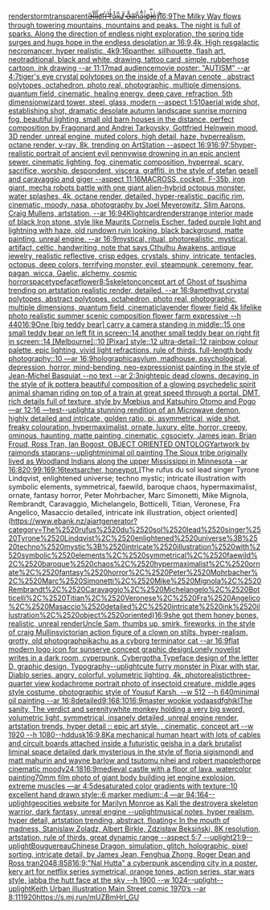 [render](https://www.ebank.nz/aiartgenerator?category=render)[storm](https://www.ebank.nz/aiartgenerator?category=storm)[transparent](https://www.ebank.nz/aiartgenerator?category=transparent)[Ӛ̶̚l̵̍̈i̷̐̑Ɉ̵̀̑ɔ̸͘͝ʜ̶̈́̕ ̵̽͐T̶̾̓ǝ̷̉̽x̴̅̋Ɉ̷̓̀ ̵̉̈Ә̶̄̐ǝ̴̛̏n̴̽̋ǝ̴̿̽ɿ̵̈́͗ɒ̷̃̓Ɉ̶̀̿o̵̾̇ɿ̸̚͝](https://www.ebank.nz/aiartgenerator?category=%D3%98%CC%B6%CC%88%CC%9Al%CC%B5%CC%8D%CC%88i%CC%B7%CC%90%CC%91%C9%88%CC%B5%CC%80%CC%91%C9%94%CC%B8%CD%98%CD%9D%CA%9C%CC%B6%CD%84%CC%95%2520%CC%B5%CC%BD%CD%90T%CC%B6%CC%BE%CD%83%C7%9D%CC%B7%CC%89%CC%BDx%CC%B4%CC%85%CC%8B%C9%88%CC%B7%CD%83%CD%80%2520%CC%B5%CC%89%CC%88%D3%98%CC%B6%CC%84%CC%90%C7%9D%CC%B4%CC%9B%CC%8Fn%CC%B4%CC%BD%CC%8B%C7%9D%CC%B4%CC%BF%CC%BD%C9%BF%CC%B5%CD%84%CD%97%C9%92%CC%B7%CC%83%CC%93%C9%88%CC%B6%CC%80%CC%BFo%CC%B5%CC%BE%CC%87%C9%BF%CC%B8%CD%9D%CC%9A)[16:9](https://www.ebank.nz/aiartgenerator?category=16%3A9)[The Milky Way flows through towering mountains, mountains and peaks. The night is full of sparks. Along the direction of endless night exploration, the spring tide surges and hugs hope in the endless desolation,ar 16:9,4k, High res](https://www.ebank.nz/aiartgenerator?category=The%2520Milky%2520Way%2520flows%2520through%2520towering%2520mountains%2C%2520mountains%2520and%2520peaks.%2520The%2520night%2520is%2520full%2520of%2520sparks.%2520Along%2520the%2520direction%2520of%2520endless%2520night%2520exploration%2C%2520the%2520spring%2520tide%2520surges%2520and%2520hugs%2520hope%2520in%2520the%2520endless%2520desolation%2Car%252016%3A9%2C4k%2C%2520High%2520res)[galactic necromancer, hyper realistic, 4k](https://www.ebank.nz/aiartgenerator?category=galactic%2520necromancer%2C%2520hyper%2520realistic%2C%25204k)[9:16](https://www.ebank.nz/aiartgenerator?category=9%3A16)[panther, sillhouette, flash art, neotraditional, black and white, drawing, tattoo card, simple, rubberhose cartoon, ink drawing --ar 11:17](https://www.ebank.nz/aiartgenerator?category=panther%2C%2520sillhouette%2C%2520flash%2520art%2C%2520neotraditional%2C%2520black%2520and%2520white%2C%2520drawing%2C%2520tattoo%2520card%2C%2520simple%2C%2520rubberhose%2520cartoon%2C%2520ink%2520drawing%2520--ar%252011%3A17)[mad audience](https://www.ebank.nz/aiartgenerator?category=mad%2520audience)[movie poster: "AUTISM" --ar 4:7](https://www.ebank.nz/aiartgenerator?category=movie%2520poster%3A%2520%22AUTISM%22%2520--ar%25204%3A7)[tiger's eye crystal polytopes on the inside of a Mayan cenote , abstract polytopes, octahedron, photo real, photographic, multiple dimensions, quantum field, cinematic, healing energy, deep cave, refraction, 5th dimension](https://www.ebank.nz/aiartgenerator?category=tiger%27s%2520eye%2520crystal%2520polytopes%2520on%2520the%2520inside%2520of%2520a%2520Mayan%2520cenote%2520%2C%2520abstract%2520polytopes%2C%2520octahedron%2C%2520photo%2520real%2C%2520photographic%2C%2520multiple%2520dimensions%2C%2520quantum%2520field%2C%2520cinematic%2C%2520healing%2520energy%2C%2520deep%2520cave%2C%2520refraction%2C%25205th%2520dimension)[wizard tower, steel, glass, modern --aspect 1:5](https://www.ebank.nz/aiartgenerator?category=wizard%2520tower%2C%2520steel%2C%2520glass%2C%2520modern%2520--aspect%25201%3A5)[10](https://www.ebank.nz/aiartgenerator?category=10)[aerial wide shot, establishing shot, dramatic desolate autumn landscape sunrise morning fog, beautiful lighting, small old barn houses in the distance, perfect composition by Fragonard and Andrei Tarkovsky, Gottfried Helnwein mood, 3D render, unreal engine, muted colors, high detail, haze, hyperrealism, octane render, v-ray, 8k, trending on ArtStation --aspect 16:9](https://www.ebank.nz/aiartgenerator?category=aerial%2520wide%2520shot%2C%2520establishing%2520shot%2C%2520dramatic%2520desolate%2520autumn%2520landscape%2520sunrise%2520morning%2520fog%2C%2520beautiful%2520lighting%2C%2520small%2520old%2520barn%2520houses%2520in%2520the%2520distance%2C%2520perfect%2520composition%2520by%2520Fragonard%2520and%2520Andrei%2520Tarkovsky%2C%2520Gottfried%2520Helnwein%2520mood%2C%25203D%2520render%2C%2520unreal%2520engine%2C%2520muted%2520colors%2C%2520high%2520detail%2C%2520haze%2C%2520hyperrealism%2C%2520octane%2520render%2C%2520v-ray%2C%25208k%2C%2520trending%2520on%2520ArtStation%2520--aspect%252016%3A9)[16:9](https://www.ebank.nz/aiartgenerator?category=16%3A9)[7:5](https://www.ebank.nz/aiartgenerator?category=7%3A5)[hyper-realistic portrait of ancient evil pennywise drowning in an epic ancient sewer. cinematic lighting, fog, cinematic composition, hyperreal, scary, sacrifice, worship, despondent, viscera, graffiti, in the style of stefan gesell and caravaggio and giger --aspect 11:16](https://www.ebank.nz/aiartgenerator?category=hyper-realistic%2520portrait%2520of%2520ancient%2520evil%2520pennywise%2520drowning%2520in%2520an%2520epic%2520ancient%2520sewer.%2520cinematic%2520lighting%2C%2520fog%2C%2520cinematic%2520composition%2C%2520hyperreal%2C%2520scary%2C%2520sacrifice%2C%2520worship%2C%2520despondent%2C%2520viscera%2C%2520graffiti%2C%2520in%2520the%2520style%2520of%2520stefan%2520gesell%2520and%2520caravaggio%2520and%2520giger%2520--aspect%252011%3A16)[MACROSS, cockpit, F-35b, iron giant, mecha robots battle with one giant alien-hybrid octopus monster, water splashes, 4k, octane render, detailed, hyper-realistic, pacific rim, cinematic, moody, nasa, photography by Joel Meyerowitz, Slim Aarons, Craig Mullens, artstation, --ar 16:9](https://www.ebank.nz/aiartgenerator?category=MACROSS%2C%2520cockpit%2C%2520F-35b%2C%2520iron%2520giant%2C%2520mecha%2520robots%2520battle%2520with%2520one%2520giant%2520alien-hybrid%2520octopus%2520monster%2C%2520water%2520splashes%2C%25204k%2C%2520octane%2520render%2C%2520detailed%2C%2520hyper-realistic%2C%2520pacific%2520rim%2C%2520cinematic%2C%2520moody%2C%2520nasa%2C%2520photography%2520by%2520Joel%2520Meyerowitz%2C%2520Slim%2520Aarons%2C%2520Craig%2520Mullens%2C%2520artstation%2C%2520--ar%252016%3A9)[4K](https://www.ebank.nz/aiartgenerator?category=4K)[light](https://www.ebank.nz/aiartgenerator?category=light)[card](https://www.ebank.nz/aiartgenerator?category=card)[render](https://www.ebank.nz/aiartgenerator?category=render)[strange interior made of black Iron stone, style like Maurits Cornelis Escher, faded purple light and lightning with haze, old rundown ruin looking, black background, matte painting, unreal engine, --ar 16:9](https://www.ebank.nz/aiartgenerator?category=strange%2520interior%2520made%2520of%2520black%2520Iron%2520stone%2C%2520style%2520like%2520Maurits%2520Cornelis%2520Escher%2C%2520faded%2520purple%2520light%2520and%2520lightning%2520with%2520haze%2C%2520old%2520rundown%2520ruin%2520looking%2C%2520black%2520background%2C%2520matte%2520painting%2C%2520unreal%2520engine%2C%2520--ar%252016%3A9)[mystical, ritual, photorealistic, mystical, artifact, celtic, handwriting, note that says Cthulhu Awakens, antique jewelry, realistic reflective, crisp edges, crystals, shiny, intricate, tentacles, octopus, deep colors, terrifying monster, evil, steampunk, ceremony, fear, pagan, wicca, Gaelic, alchemy, cosmic horror](https://www.ebank.nz/aiartgenerator?category=mystical%2C%2520ritual%2C%2520photorealistic%2C%2520mystical%2C%2520artifact%2C%2520celtic%2C%2520handwriting%2C%2520note%2520that%2520says%2520Cthulhu%2520Awakens%2C%2520antique%2520jewelry%2C%2520realistic%2520reflective%2C%2520crisp%2520edges%2C%2520crystals%2C%2520shiny%2C%2520intricate%2C%2520tentacles%2C%2520octopus%2C%2520deep%2520colors%2C%2520terrifying%2520monster%2C%2520evil%2C%2520steampunk%2C%2520ceremony%2C%2520fear%2C%2520pagan%2C%2520wicca%2C%2520Gaelic%2C%2520alchemy%2C%2520cosmic%2520horror)[space](https://www.ebank.nz/aiartgenerator?category=space)[typeface](https://www.ebank.nz/aiartgenerator?category=typeface)[flower](https://www.ebank.nz/aiartgenerator?category=flower)[8:5](https://www.ebank.nz/aiartgenerator?category=8%3A5)[skeleton](https://www.ebank.nz/aiartgenerator?category=skeleton)[concept art of Ghost of tsushima trending on artstation realistic render, detailed. --ar 16:9](https://www.ebank.nz/aiartgenerator?category=concept%2520art%2520of%2520Ghost%2520of%2520tsushima%2520trending%2520on%2520artstation%2520realistic%2520render%2C%2520detailed.%2520--ar%252016%3A9)[amethyst crystal polytopes, abstract polytopes, octahedron, photo real, photographic, multiple dimensions, quantum field, cinematic](https://www.ebank.nz/aiartgenerator?category=amethyst%2520crystal%2520polytopes%2C%2520abstract%2520polytopes%2C%2520octahedron%2C%2520photo%2520real%2C%2520photographic%2C%2520multiple%2520dimensions%2C%2520quantum%2520field%2C%2520cinematic)[lavender flower field 4k lifelike photo realistic summer scenic composition flower farm expressive --h 440](https://www.ebank.nz/aiartgenerator?category=lavender%2520flower%2520field%25204k%2520lifelike%2520photo%2520realistic%2520summer%2520scenic%2520composition%2520flower%2520farm%2520expressive%2520--h%2520440)[16:9](https://www.ebank.nz/aiartgenerator?category=16%3A9)[One [big teddy bear] carry a camera standing in middle::15 one small teddy bear on left fit in screen::14 another small teddy bear on right fit in screen::14 [Melbourne]::10 [Pixar] style::12 ultra-detail::12 rainbow colour palette, epic lighting, vivid light refractions, rule of thirds, full-length body photography::10 —ar 16:9](https://www.ebank.nz/aiartgenerator?category=One%2520%5Bbig%2520teddy%2520bear%5D%2520carry%2520a%2520camera%2520standing%2520in%2520middle%3A%3A15%2520one%2520small%2520teddy%2520bear%2520on%2520left%2520fit%2520in%2520screen%3A%3A14%2520another%2520small%2520teddy%2520bear%2520on%2520right%2520fit%2520in%2520screen%3A%3A14%2520%5BMelbourne%5D%3A%3A10%2520%5BPixar%5D%2520style%3A%3A12%2520ultra-detail%3A%3A12%2520rainbow%2520colour%2520palette%2C%2520epic%2520lighting%2C%2520vivid%2520light%2520refractions%2C%2520rule%2520of%2520thirds%2C%2520full-length%2520body%2520photography%3A%3A10%2520%E2%80%94ar%252016%3A9)[holographic](https://www.ebank.nz/aiartgenerator?category=holographic)[asylum, madhouse, psychological, depression, horror, mind-bending, neo-expressionist painting in the style of Jean-Michel Basquiat --no text --ar 2:3](https://www.ebank.nz/aiartgenerator?category=asylum%2C%2520madhouse%2C%2520psychological%2C%2520depression%2C%2520horror%2C%2520mind-bending%2C%2520neo-expressionist%2520painting%2520in%2520the%2520style%2520of%2520Jean-Michel%2520Basquiat%2520--no%2520text%2520--ar%25202%3A3)[night](https://www.ebank.nz/aiartgenerator?category=night)[epic dead clowns, decaying.  in the style of jk potter](https://www.ebank.nz/aiartgenerator?category=epic%2520dead%2520clowns%2C%2520decaying.%2520%2520in%2520the%2520style%2520of%2520jk%2520potter)[a beautiful composition of a glowing psychedelic spirit animal shaman riding on top of a train at great speed through a portal, DMT,  rich details full of texture, style by Mœbius and Katsuhiro Otomo and Pogo —ar 12:16 —test](https://www.ebank.nz/aiartgenerator?category=a%2520beautiful%2520composition%2520of%2520a%2520glowing%2520psychedelic%2520spirit%2520animal%2520shaman%2520riding%2520on%2520top%2520of%2520a%2520train%2520at%2520great%2520speed%2520through%2520a%2520portal%2C%2520DMT%2C%2520%2520rich%2520details%2520full%2520of%2520texture%2C%2520style%2520by%2520M%C5%93bius%2520and%2520Katsuhiro%2520Otomo%2520and%2520Pogo%2520%E2%80%94ar%252012%3A16%2520%E2%80%94test)[--uplight](https://www.ebank.nz/aiartgenerator?category=--uplight)[a stunning rendition of an  Microwave demon, highly detailed and intricate, golden ratio, pi, asymmetrical, wide shot, freaky colouration, hypermaximalist, ornate, luxury, elite, horror, creepy, ominous, haunting, matte painting, cinematic, cgsociety, James jean, Brian Froud, Ross Tran, Ian Bogost, OBJECT ORIENTED ONTOLOGY](https://www.ebank.nz/aiartgenerator?category=a%2520stunning%2520rendition%2520of%2520an%2520%2520Microwave%2520demon%2C%2520highly%2520detailed%2520and%2520intricate%2C%2520golden%2520ratio%2C%2520pi%2C%2520asymmetrical%2C%2520wide%2520shot%2C%2520freaky%2520colouration%2C%2520hypermaximalist%2C%2520ornate%2C%2520luxury%2C%2520elite%2C%2520horror%2C%2520creepy%2C%2520ominous%2C%2520haunting%2C%2520matte%2520painting%2C%2520cinematic%2C%2520cgsociety%2C%2520James%2520jean%2C%2520Brian%2520Froud%2C%2520Ross%2520Tran%2C%2520Ian%2520Bogost%2C%2520OBJECT%2520ORIENTED%2520ONTOLOGY)[artwork by raimonds staprans](https://www.ebank.nz/aiartgenerator?category=artwork%2520by%2520raimonds%2520staprans)[--uplight](https://www.ebank.nz/aiartgenerator?category=--uplight)[minimal oil painting The Sioux tribe originally lived as Woodland Indians along the upper Mississippi in Minnesota --ar 16:8](https://www.ebank.nz/aiartgenerator?category=minimal%2520oil%2520painting%2520The%2520Sioux%2520tribe%2520originally%2520lived%2520as%2520Woodland%2520Indians%2520along%2520the%2520upper%2520Mississippi%2520in%2520Minnesota%2520--ar%252016%3A8)[20:9](https://www.ebank.nz/aiartgenerator?category=20%3A9)[9:16](https://www.ebank.nz/aiartgenerator?category=9%3A16)[9:16](https://www.ebank.nz/aiartgenerator?category=9%3A16)[texts](https://www.ebank.nz/aiartgenerator?category=texts)[archer, honeypot.](https://www.ebank.nz/aiartgenerator?category=archer%2C%2520honeypot.)[The rufus du sol lead singer Tyrone Lindqvist, enlightened universe; techno mystic; intricate illustration with symbolic elements, symmetrical, faewild, baroque chaos, hypermaximalist, ornate, fantasy horror, Peter Mohrbacher, Marc Simonetti, Mike Mignola, Rembrandt, Caravaggio, Michelangelo, Botticelli, Titian, Veronese, Fra Angelico, Masaccio detailed, intricate ink illustration, object oriented](https://www.ebank.nz/aiartgenerator?category=The%2520rufus%2520du%2520sol%2520lead%2520singer%2520Tyrone%2520Lindqvist%2C%2520enlightened%2520universe%3B%2520techno%2520mystic%3B%2520intricate%2520illustration%2520with%2520symbolic%2520elements%2C%2520symmetrical%2C%2520faewild%2C%2520baroque%2520chaos%2C%2520hypermaximalist%2C%2520ornate%2C%2520fantasy%2520horror%2C%2520Peter%2520Mohrbacher%2C%2520Marc%2520Simonetti%2C%2520Mike%2520Mignola%2C%2520Rembrandt%2C%2520Caravaggio%2C%2520Michelangelo%2C%2520Botticelli%2C%2520Titian%2C%2520Veronese%2C%2520Fra%2520Angelico%2C%2520Masaccio%2520detailed%2C%2520intricate%2520ink%2520illustration%2C%2520object%2520oriented)[16:9](https://www.ebank.nz/aiartgenerator?category=16%3A9)[she got them honey bones, realistic, unreal render](https://www.ebank.nz/aiartgenerator?category=she%2520got%2520them%2520honey%2520bones%2C%2520realistic%2C%2520unreal%2520render)[Uncle Sam, thumbs up, smirk, fireworks, in the style of craig Mullins](https://www.ebank.nz/aiartgenerator?category=Uncle%2520Sam%2C%2520thumbs%2520up%2C%2520smirk%2C%2520fireworks%2C%2520in%2520the%2520style%2520of%2520craig%2520Mullins)[victorian action figure of a clown on stilts, hyper-realism, grotty, old photograph](https://www.ebank.nz/aiartgenerator?category=victorian%2520action%2520figure%2520of%2520a%2520clown%2520on%2520stilts%2C%2520hyper-realism%2C%2520grotty%2C%2520old%2520photograph)[](https://www.ebank.nz/aiartgenerator?category=)[pikachu as a cyborg terminator cat --ar 16:9](https://www.ebank.nz/aiartgenerator?category=pikachu%2520as%2520a%2520cyborg%2520terminator%2520cat%2520--ar%252016%3A9)[flat modern logo icon for sunserve concept graphic design](https://www.ebank.nz/aiartgenerator?category=flat%2520modern%2520logo%2520icon%2520for%2520sunserve%2520concept%2520graphic%2520design)[Lonely novelist writes in a dark room, cyperpunk, Cybergoth](https://www.ebank.nz/aiartgenerator?category=Lonely%2520novelist%2520writes%2520in%2520a%2520dark%2520room%2C%2520cyperpunk%2C%2520Cybergoth)[a Typeface design of the letter D, graphic design, Typography](https://www.ebank.nz/aiartgenerator?category=a%2520Typeface%2520design%2520of%2520the%2520letter%2520D%2C%2520graphic%2520design%2C%2520Typography)[--uplight](https://www.ebank.nz/aiartgenerator?category=--uplight)[cute furry monster in Pixar with star, Diablo series, angry, colorful, volumetric lighting, 4k, photorealistic](https://www.ebank.nz/aiartgenerator?category=cute%2520furry%2520monster%2520in%2520Pixar%2520with%2520star%2C%2520Diablo%2520series%2C%2520angry%2C%2520colorful%2C%2520volumetric%2520lighting%2C%25204k%2C%2520photorealistic)[three-quarter view kodachrome portrait photo of insectoid creature, middle ages style costume, photographic style of Yousuf Karsh, --w 512 --h 640](https://www.ebank.nz/aiartgenerator?category=three-quarter%2520view%2520kodachrome%2520portrait%2520photo%2520of%2520insectoid%2520creature%2C%2520middle%2520ages%2520style%2520costume%2C%2520photographic%2520style%2520of%2520Yousuf%2520Karsh%2C%2520--w%2520512%2520--h%2520640)[minimal oil painting --ar 16:8](https://www.ebank.nz/aiartgenerator?category=minimal%2520oil%2520painting%2520--ar%252016%3A8)[detailed](https://www.ebank.nz/aiartgenerator?category=detailed)[9:16](https://www.ebank.nz/aiartgenerator?category=9%3A16)[8:10](https://www.ebank.nz/aiartgenerator?category=8%3A10)[16:9](https://www.ebank.nz/aiartgenerator?category=16%3A9)[master wookie yoda](https://www.ebank.nz/aiartgenerator?category=master%2520wookie%2520yoda)[](https://www.ebank.nz/aiartgenerator?category=)[asdfghjkl](https://www.ebank.nz/aiartgenerator?category=asdfghjkl)[The sanity, The verdict and serenity](https://www.ebank.nz/aiartgenerator?category=The%2520sanity%2C%2520The%2520verdict%2520and%2520serenity)[white monkey holding a very big sword, volumetric light, symmetrical, insanely detailed, unreal engine render, artstation trends, hyper detail :: epic art style. , cinematic, concept art --w 1920 --h 1080](https://www.ebank.nz/aiartgenerator?category=white%2520monkey%2520holding%2520a%2520very%2520big%2520sword%2C%2520volumetric%2520light%2C%2520symmetrical%2C%2520insanely%2520detailed%2C%2520unreal%2520engine%2520render%2C%2520artstation%2520trends%2C%2520hyper%2520detail%2520%3A%3A%2520epic%2520art%2520style.%2520%2C%2520cinematic%2C%2520concept%2520art%2520--w%25201920%2520--h%25201080)[--hd](https://www.ebank.nz/aiartgenerator?category=--hd)[dusk](https://www.ebank.nz/aiartgenerator?category=dusk)[16:9](https://www.ebank.nz/aiartgenerator?category=16%3A9)[,8K](https://www.ebank.nz/aiartgenerator?category=%2C8K)[a mechanical human heart with lots of cables and circuit boards attached inside a futuristic geisha in a dark brutalist liminal space detailed dark mysterious in the style of floria sigismondi and matt mahurin and wayne barlow and tsutomu nihei and robert mapplethorpe cinematic moody](https://www.ebank.nz/aiartgenerator?category=a%2520mechanical%2520human%2520heart%2520with%2520lots%2520of%2520cables%2520and%2520circuit%2520boards%2520attached%2520inside%2520a%2520futuristic%2520geisha%2520in%2520a%2520dark%2520brutalist%2520liminal%2520space%2520detailed%2520dark%2520mysterious%2520in%2520the%2520style%2520of%2520floria%2520sigismondi%2520and%2520matt%2520mahurin%2520and%2520wayne%2520barlow%2520and%2520tsutomu%2520nihei%2520and%2520robert%2520mapplethorpe%2520cinematic%2520moody)[24:18](https://www.ebank.nz/aiartgenerator?category=24%3A18)[16:9](https://www.ebank.nz/aiartgenerator?category=16%3A9)[medieval castle with a floor of lava, watercolor painting](https://www.ebank.nz/aiartgenerator?category=medieval%2520castle%2520with%2520a%2520floor%2520of%2520lava%2C%2520watercolor%2520painting)[70mm film photo of giant body building jet engine explosion, extreme muscles —ar 4:5](https://www.ebank.nz/aiartgenerator?category=70mm%2520film%2520photo%2520of%2520giant%2520body%2520building%2520jet%2520engine%2520explosion%2C%2520extreme%2520muscles%2520%E2%80%94ar%25204%3A5)[desaturated color gradients with texture::10 excellent hand drawn style::6 marker medium::4 —ar 94:164](https://www.ebank.nz/aiartgenerator?category=desaturated%2520color%2520gradients%2520with%2520texture%3A%3A10%2520excellent%2520hand%2520drawn%2520style%3A%3A6%2520marker%2520medium%3A%3A4%2520%E2%80%94ar%252094%3A164)[--uplight](https://www.ebank.nz/aiartgenerator?category=--uplight)[geocities website for Marilyn Monroe as Kali the destroyer](https://www.ebank.nz/aiartgenerator?category=geocities%2520website%2520for%2520Marilyn%2520Monroe%2520as%2520Kali%2520the%2520destroyer)[a skeleton warrior, dark fantasy, unreal engine --uplight](https://www.ebank.nz/aiartgenerator?category=a%2520skeleton%2520warrior%2C%2520dark%2520fantasy%2C%2520unreal%2520engine%2520--uplight)[musical notes, hyper realism, hyper detail, artstation trending, abstract, floating](https://www.ebank.nz/aiartgenerator?category=musical%2520notes%2C%2520hyper%2520realism%2C%2520hyper%2520detail%2C%2520artstation%2520trending%2C%2520abstract%2C%2520floating)[< In the mouth of madness, Stanislaw Zoladz, Albert Birkle, Zdzisław Beksiński, 8K resolution, artstation, rule of thirds, great dynamic range --aspect 5:7 --uplight](https://www.ebank.nz/aiartgenerator?category=%3C%2520In%2520the%2520mouth%2520of%2520madness%2C%2520Stanislaw%2520Zoladz%2C%2520Albert%2520Birkle%2C%2520Zdzis%C5%82aw%2520Beksi%C5%84ski%2C%25208K%2520resolution%2C%2520artstation%2C%2520rule%2520of%2520thirds%2C%2520great%2520dynamic%2520range%2520--aspect%25205%3A7%2520--uplight)[21:9](https://www.ebank.nz/aiartgenerator?category=21%3A9)[--uplight](https://www.ebank.nz/aiartgenerator?category=--uplight)[Bouguereau](https://www.ebank.nz/aiartgenerator?category=Bouguereau)[Chinese Dragon, simulation, glitch, holographic, pixel sorting, intricate detail, by James Jean, Fenghua Zhong, Roger Dean and Ross tran](https://www.ebank.nz/aiartgenerator?category=Chinese%2520Dragon%2C%2520simulation%2C%2520glitch%2C%2520holographic%2C%2520pixel%2520sorting%2C%2520intricate%2520detail%2C%2520by%2520James%2520Jean%2C%2520Fenghua%2520Zhong%2C%2520Roger%2520Dean%2520and%2520Ross%2520tran)[2048:858](https://www.ebank.nz/aiartgenerator?category=2048%3A858)[16:9](https://www.ebank.nz/aiartgenerator?category=16%3A9)[:"Nal Hutta" a cyberpunk ascending city in a poster, kery art for netflix series symetrical, orange tones, action series, star wars style, jabba the hutt face at the sky --h 1900 --w 1024](https://www.ebank.nz/aiartgenerator?category=%3A%22Nal%2520Hutta%22%2520a%2520cyberpunk%2520ascending%2520city%2520in%2520a%2520poster%2C%2520kery%2520art%2520for%2520netflix%2520series%2520symetrical%2C%2520orange%2520tones%2C%2520action%2520series%2C%2520star%2520wars%2520style%2C%2520jabba%2520the%2520hutt%2520face%2520at%2520the%2520sky%2520--h%25201900%2520--w%25201024)[--uplight](https://www.ebank.nz/aiartgenerator?category=--uplight)[--uplight](https://www.ebank.nz/aiartgenerator?category=--uplight)[Keith Urban illustration Main Street comic 1970’s --ar 8:11](https://www.ebank.nz/aiartgenerator?category=Keith%2520Urban%2520illustration%2520Main%2520Street%2520comic%25201970%E2%80%99s%2520--ar%25208%3A11)[1920](https://www.ebank.nz/aiartgenerator?category=1920)[<https://s.mj.run/mUZBmHrl_GU>](https://www.ebank.nz/aiartgenerator?category=%3Chttps%3A//s.mj.run/mUZBmHrl_GU%3E)
